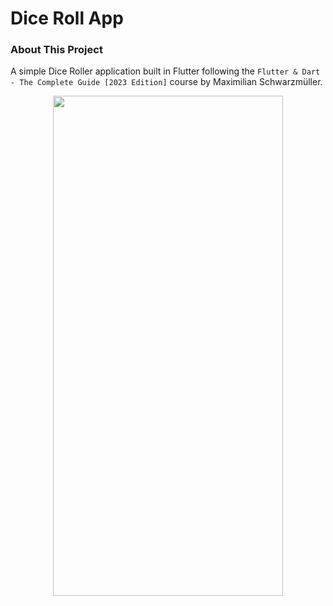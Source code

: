 # Dice Roll App

### About This Project

A simple Dice Roller application built in Flutter following the `Flutter & Dart - The Complete Guide [2023 Edition]` course by Maximilian Schwarzmüller.
<br>
<p align="center">
<img src="https://github.com/rafaeraza/flutter-dice-roll-app/assets/90559783/a03ffe55-be8d-45af-a4eb-a78f398d2491" width="368" height="800">
</p>

